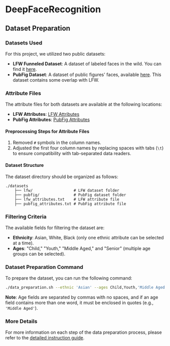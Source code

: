 # DeepFaceRecognition

## Dataset Preparation

### Datasets Used

For this project, we utilized two public datasets:

- **LFW Funneled Dataset**: A dataset of labeled faces in the wild. You can find it [here](https://www.kaggle.com/datasets/atulanandjha/lfwpeople).
- **PubFig Dataset**: A dataset of public figures' faces, available [here](https://www.kaggle.com/datasets/kaustubhchaudhari/pubfig-dataset-256x256-jpg). This dataset contains some overlap with LFW.

### Attribute Files

The attribute files for both datasets are available at the following locations:

- **LFW Attributes**: [LFW Attributes](https://vis-www.cs.umass.edu/lfw/#explore)
- **PubFig Attributes**: [PubFig Attributes](https://www.kaggle.com/datasets/kaustubhchaudhari/pubfig-dataset-256x256-jpg)

#### Preprocessing Steps for Attribute Files

1. Removed `#` symbols in the column names.
2. Adjusted the first four column names by replacing spaces with tabs (`\t`) to ensure compatibility with tab-separated data readers.

#### Dataset Structure

The dataset directory should be organized as follows:

```text
./datasets
    ├── lfw/                  # LFW dataset folder
    ├── pubfig/               # PubFig dataset folder
    ├── lfw_attributes.txt    # LFW attribute file
    ├── pubfig_attributes.txt # PubFig attribute file
```

### Filtering Criteria

The available fields for filtering the dataset are:

- **Ethnicity**: Asian, White, Black (only one ethnic attribute can be selected at a time).
- **Ages**: "Child," "Youth," "Middle Aged," and "Senior" (multiple age groups can be selected).

### Dataset Preparation Command

To prepare the dataset, you can run the following command:

```bash
./data_preparation.sh --ethnic 'Asian' --ages Child,Youth,'Middle Aged' --threshold 0.0
```

**Note**: Age fields are separated by commas with no spaces, and if an age field contains more than one word, it must be enclosed in quotes (e.g., `'Middle Aged'`).

### More Details

For more information on each step of the data preparation process, please refer to the [detailed instruction guide](./scripts/README.md).
